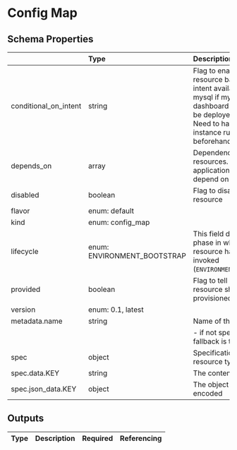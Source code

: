 # Config Map

## Schema Properties

|                       | Type                        | Description                                                                                                                                                                    | Required   |
|:----------------------|:----------------------------|:-------------------------------------------------------------------------------------------------------------------------------------------------------------------------------|:-----------|
| conditional_on_intent | string                      | Flag to enable the resource based on intent availability. eg mysql if mysql dashboard is required to be deployed. Note: Need to have the instance running beforehand to avail. | No         |
| depends_on            | array                       | Dependencies on other resources. e.g. application x may depend on mysql                                                                                                        | No         |
| disabled              | boolean                     | Flag to disable the resource                                                                                                                                                   | No         |
| flavor                | enum: default               |                                                                                                                                                                                | Yes        |
| kind                  | enum: config_map            |                                                                                                                                                                                | Yes        |
| lifecycle             | enum: ENVIRONMENT_BOOTSTRAP | This field describes the phase in which the resource has to be invoked (`ENVIRONMENT_BOOTSTRAP`)                                                                               | No         |
| provided              | boolean                     | Flag to tell if the resource should not be provisioned by facets                                                                                                               | No         |
| version               | enum: 0.1, latest           |                                                                                                                                                                                | Yes        |
| metadata.name         | string                      | Name of the resource                                                                                                                                                           | No         |
|                       |                             |     - if not specified, fallback is the `filename`                                                                                                                             |            |
| spec                  | object                      | Specification as per resource types schema                                                                                                                                     | Yes        |
| spec.data.KEY         | string                      | The contents of the file                                                                                                                                                       | No         |
| spec.json_data.KEY    | object                      | The object to be json encoded                                                                                                                                                  | No         |

## Outputs

| Type   | Description   | Required   | Referencing   |
|--------|---------------|------------|---------------|


